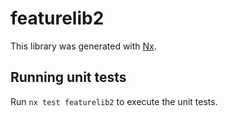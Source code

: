 # featurelib2

This library was generated with [Nx](https://nx.dev).

## Running unit tests

Run `nx test featurelib2` to execute the unit tests.
